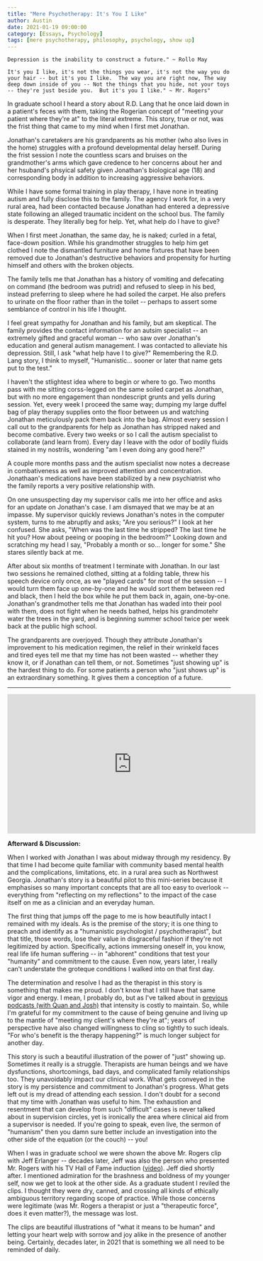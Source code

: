 ```yaml
---
title: "Mere Psychotherapy: It's You I Like"
author: Austin
date: 2021-01-19 09:00:00
category: [Essays, Psychology]
tags: [mere psychotherapy, philosophy, psychology, show up]
---
```


```Depression is the inability to construct a future." ~ Rollo May```

```It's you I like, it's not the things you wear, it's not the way you do your hair -- but it's you I like.  The way you are right now, The way deep down inside of you -- Not the things that you hide, not your toys -- they're just beside you.  But it's you I like." ~ Mr. Rogers"```

In graduate school I heard a story about R.D. Lang that he once laid down in a patient's feces with them, taking the Rogerian concept of "meeting your patient where they're at" to the literal extreme.  This story, true or not, was the frist thing that came to my  mind when I first met Jonathan.

Jonathan's caretakers are his grandparents as his mother (who also lives in the home) struggles with a profound developmental delay herself.  During the frist session I note the countless scars and bruises on the grandmother's arms which gave credence to her concerns about her and her hsuband's phsyical safety given Jonathan's biological age (18) and corresponding body in addition to increasing aggressive behaviors.

While I have some formal training in play therapy, I have none in treating autism and fully disclose this to the family.  The agency I work for, in a very rural area, had been contacted because Jonathan had entered a depressive state following an alleged traumatic incident on the school bus.  The family is desperate.  They literally beg for help.  Yet, what help do I have to give?

When I first meet Jonathan, the same day, he is naked; curled in a fetal, face-down position.  While his grandmother struggles to help him get clothed I note the dismantled furniture and home fixtures that have been removed due to Jonathan's destructive behaviors and propensity for hurting himself and others with the broken objects.

The family tells me that Jonathan has a history of vomiting and defecating on command (the bedroom was putrid) and refused to sleep in his bed, instead preferring to sleep where he had soiled the carpet.  He also prefers to urinate on the floor rather than in the toilet -- perhaps to assert some semblance of control in his life I thought.

I feel great sympathy for Jonathan and his family, but am skeptical.  The family provides the contact information for an autsim specialist -- an extremely gifted and graceful woman -- who saw over Jonathan's education and general autism management.  I was contacted to alleviate his depression.  Still, I ask "what help have I to give?"  Remembering the R.D. Lang story, I think to myself, "Humanistic... sooner or later that name gets put to the test."

I haven't the stlightest idea where to begin or where to go.  Two months pass with me sitting corss-legged on the same soiled carpet as Jonathan, but with no more engagement than nondescript grunts and yells during session.  Yet, every week I proceed the same way; dumping my large duffel bag of play therapy supplies onto the floor between us and watching Jonathan meticulously pack them back into the bag.  Almost every session I call out to the grandparents for help as Jonathan has stripped naked and become combative.  Every two weeks or so I call the autism specialist to collaborate (and learn from).  Every day I leave with the odor of bodily fluids stained in my nostrils, wondering "am I even doing any good here?"

A couple more months pass and the autism specialist now notes a decrease in combativeness as well as improved attention and concentration.  Jonathaan's medications have been stabilized by a new psychiatrist who the family reports a very positive relationship with.

On one unsuspecting day my supervisor calls me into her office and asks for an update on Jonathan's case.  I am dismayed that we may be at an impasse.  My supervisor quickly reviews Jonathan's notes in the computer system, turns to me abruptly and asks; "Are you serious?"  I look at her confused.  She asks, "When was the last time he stripped?  The last time he hit you?  How about peeing or pooping in the bedroom?"  Looking down and scratching my head I say, "Probably a month or so... longer for some."  She stares silently back at me.

After about six months of treatment I terminate with Jonathan.  In our last two sessions he remained clothed, sitting at a folding table, threw his speech device only once, as we "played cards" for most of the session -- I would turn them face up one-by-one and he would sort them between red and black, then I held the box while he put them back in, again, one-by-one.  Jonathan's grandmother tells me that Jonathan has waded into their pool with them, does not fight when he needs bathed, helps his grandmotehr water the trees in the yard, and is beginning summer school twice per week back at the public high school.

The grandparents are overjoyed.  Though they attribute Jonathan's improvement to his medication regimen, the relief in their wrinkeld faces and tired eyes tell me that my time has not been wasted -- whether they know it, or if Jonathan can tell them, or not.  Sometimes "just showing up" is the hardest thing to do.  For some patients a person who "just shows up" is an extraordinary something.  It gives them a conception of a future.

---

<iframe width="560" height="315" src="https://www.youtube.com/embed/USWXF1XW2zo" frameborder="0" allow="accelerometer; autoplay; clipboard-write; encrypted-media; gyroscope; picture-in-picture" allowfullscreen></iframe>

**Afterward & Discussion:**

When I worked with Jonathan I was about midway through my residency.  By that time I had become quite familiar with community based mental health and the complications, limitations, etc. in a rural area such as Northwest Georgia.  Jonathan's story is a beautiful pilot to this mini-series because it emphasises so many important concepts that are all too easy to overlook -- everything from "reflecting on my reflections" to the impact of the case itself on me as a clinician and an everyday human.

The first thing that jumps off the page to me is how beautifully intact I remained with my ideals.  As is the premise of the story; it is one thing to preach and identify as a "humanistic psychologist / psychotherapist", but that title, those words, lose their value in disgraceful fashion if they're not legitimized by action.  Specifically, actions immersing oneself in, you know, real life life human suffering -- in "abhorent" conditions that test your "humanity" and commitment to the cause.  Even now, years later, I really can't understate the groteque conditions I walked into on that first day.

The determination and resolve I had as the therapist in this story is something that makes me proud.  I don't know that I still have that same vigor and energy.  I mean, I probably do, but as I've talked about in [previous podcasts (with Quan and Josh)](https://anchor.fm/thekombatkitchen) that intensity is costly to maintain.  So, while I'm grateful for my commitment to the cause of being genuine and living up to the mantle of "meeting my client's where they're at"; years of perspective have also changed willingness to cling so tightly to such ideals.  "For who's benefit is the therapy happening?" is much longer subject for another day.

This story is such a beautiful illustration of the power of "just" showing up.  Sometimes it really is a struggle.  Therapists are human beings and we have dysfunctions, shortcomings, bad days, and complicated family relationships too.  They unavoidably impact our clinical work.  What gets conveyed in the story is my persistence and commitment to Jonathan's progress.  What gets left out is  my dread of attending each session.  I don't doubt for a second that my time with Jonathan was useful to him.  The exhaustion and resentment that can develop from such "difficult" cases is never talked about in supervision circles, yet is ironically the area where clinical aid from a supervisor is needed.  If you're going to speak, even live, the sermon of "humanism" then you damn sure better include an investigation into the other side of the equation (or the couch) -- you!

When I was in graduate school we were shown the above Mr. Rogers clip with Jeff Erlanger -- decades later, Jeff was also the person who presented Mr. Rogers with his TV Hall of Fame induction ([video](https://www.youtube.com/watch?v=TcNxY4TudXo&t=8s)).  Jeff died shortly after.  I mentioned admiration for the brashness and boldness of my younger self, now we get to look at the other side.  As a graduate student I reviled the clips.  I thought they were dry, canned, and crossing all kinds of ethically ambiguous territory regarding scope of practice.  While those concerns were legitimate (was Mr. Rogers a therapist or just a "therapeutic force", does it even matter?), the message was lost.

The clips are beautiful  illustrations of "what it means to be human" and letting your heart welp with sorrow and joy alike in the presence of another being.  Certainly, decades later, in 2021 that is something we all need to be reminded of daily. 
